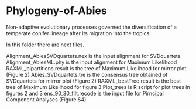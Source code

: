 # Phylogeny-of-Abies
Non-adaptive evolutionary processes governed the diversification of a temperate conifer lineage after its migration into the tropics

In this folder there are next files.

Alignment_AbiesSVDquartets.nex is the input alignment for SVDquartets
Alignment_AbiesML.phy is the input alignment for Maximum Likelihood
RAXML_bipartitions.result is the tree of Maximum Likelihood for mirror plot (Figure 2)
Abies_SVDquartets.tre is the consensus tree obtained of SVDquartets for mirror plot (Figure 2)
RAXML_bestTree.result is the best tree of Maximum Likelihood for figure 3
Plot_trees is R script for plot trees in figures 2 and 3
ens_90_30_filt.recode is the input file for Pirncipal Component Analyses (Figure S4)




